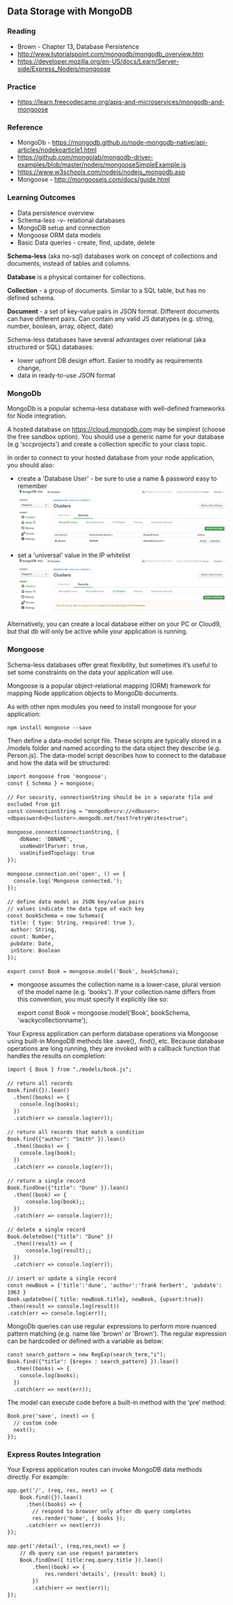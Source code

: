 ## Data Storage with MongoDB

### Reading
- Brown - Chapter 13, Database Persistence
- http://www.tutorialspoint.com/mongodb/mongodb_overview.htm
- https://developer.mozilla.org/en-US/docs/Learn/Server-side/Express_Nodejs/mongoose

### Practice
- https://learn.freecodecamp.org/apis-and-microservices/mongodb-and-mongoose

### Reference
- MongoDb - https://mongodb.github.io/node-mongodb-native/api-articles/nodekoarticle1.html
- https://github.com/mongolab/mongodb-driver-examples/blob/master/nodejs/mongooseSimpleExample.js
- https://www.w3schools.com/nodejs/nodejs_mongodb.asp
- Mongoose - http://mongoosejs.com/docs/guide.html

### Learning Outcomes
- Data persistence overview
- Schema-less -v- relational databases
- MongoDB setup and connection
- Mongoose ORM data models
- Basic Data queries - create, find, update, delete

**Schema-less** (aka no-sql) databases work on concept of collections and documents, instead of tables and columns.

**Database** is a physical container for collections.

**Collection** - a group of documents. Similar to a SQL table, but has no defined schema.

**Document** - a set of key-value pairs in JSON format. Different documents can have different pairs. Can contain any valid JS datatypes (e.g. string, number, boolean, array, object, date)

Schema-less databases have several advantages over relational (aka structured or SQL) databases:

- lower upfront DB design effort. Easier to modify as requirements change,
- data in ready-to-use JSON format 

### MongoDb

MongoDb is a popular schema-less database with well-defined frameworks for Node integration.

A hosted database on https://cloud.mongodb.com may be simplest (choose the free sandbox option). You should use a generic name for your database (e.g 'sccprojects') and create a collection specific to your class topic.

In order to connect to your hosted database from your node application, you should also:

- create a 'Database User' - be sure to use a name & password easy to remember
  ![](images/add_db_user.png)


- set a 'universal' value in the IP whitelist
  ![](images/add_ip_whitelist.png)


Alternatively, you can create a local database either on your PC or Cloud9, but that db will only be active while your application is running.


### Mongoose

Schema-less databases offer great flexibility, but sometimes it’s useful to set some constraints on the data your application will use.

Mongoose is a popular object-relational mapping (ORM) framework for mapping Node application objects to MongoDb documents.

As with other npm modules you need to install mongoose for your application:

    npm install mongoose --save

Then define a data-model script file. These scripts are typically stored in a /models folder and named according to the data object they describe (e.g. Person.js). The data-model script describes how to connect to the database and how the data will be structured:

    import mongoose from 'mongoose';
    const { Schema } = mongoose;

    // For security, connectionString should be in a separate file and excluded from git
    const connectionString = "mongodb+srv://<dbuser>:<dbpassword>@<cluster>.mongodb.net/test?retryWrites=true";

    mongoose.connect(connectionString, {
        dbName: 'DBNAME',
        useNewUrlParser: true,
        useUnifiedTopology: true
    });

    mongoose.connection.on('open', () => {
      console.log('Mongoose connected.');
    });

    // define data model as JSON key/value pairs
    // values indicate the data type of each key
    const bookSchema = new Schema({
     title: { type: String, required: true },
     author: String,
     count: Number,
     pubdate: Date,
     inStore: Boolean
    });

    export const Book = mongoose.model('Book', bookSchema);

- mongoose assumes the collection name is a lower-case, plural version of the model name (e.g. 'books'). If your collection name differs from this convention, you must specify it explicitly like so:


    export const Book = mongoose.model('Book', bookSchema, 'wackycollectionname');


Your Express application can perform database operations via Mongoose using built-in MongoDB methods like .save(), .find(), etc. Because database operations are long running, they are invoked with a callback function that handles the results on completion:

    import { Book } from "./models/book.js";

    // return all records
    Book.find({}).lean()
      .then((books) => {
        console.log(books);
      })
      .catch(err => console.log(err));

    // return all records that match a condition
    Book.find({"author": "Smith" }).lean()
      .then((books) => {
        console.log(book);
      })
      .catch(err => console.log(err));

    // return a single record
    Book.findOne({"title": "Dune" }).lean()
      .then((book) => {
          console.log(book);;
      })
      .catch(err => console.log(err));

    // delete a single record
    Book.deleteOne({"title": "Dune" })
      .then((result) => {
          console.log(result);;
      })
      .catch(err => console.log(err));

    // insert or update a single record
    const newBook = {'title':'dune', 'author':'frank herbert', 'pubdate': 1963 }
    Book.updateOne({ title: newBook.title}, newBook, {upsert:true})
    .then(result => console.log(result))
    .catch(err => console.log(err));

MongoDb queries can use regular expressions to perform more nuanced pattern matching (e.g. name like 'brown' or 'Brown').  The regular expression can be hardcoded or defined with a variable as below:

    const search_pattern = new RegExp(search_term,"i");
    Book.find({"title": {$regex : search_pattern} }).lean()
      .then((books) => {
        console.log(books);
      })
      .catch(err => next(err));


The model can execute code before a built-in method with the ‘pre’ method:

    Book.pre('save', (next) => {
      // custom code
      next();
    });

### Express Routes Integration

Your Express application routes can invoke MongoDB data methods directly. For example:


    app.get('/', (req, res, next) => {
        Book.find({}).lean()
          .then((books) => {
            // respond to browser only after db query completes
            res.render('home', { books });
          .catch(err => next(err))
    });

    app.get('/detail', (req,res,next) => {
        // db query can use request parameters
        Book.findOne({ title:req.query.title }).lean()
            .then((book) => {
                res.render('details', {result: book} );
            })
            .catch(err => next(err));
    });
